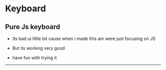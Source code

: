 # Keyboard
Pure Js keyboard
---

* Its bad ui little bit cause when i made this am were just focusing on JS

* But its working very good

* have fun with trying it
***
